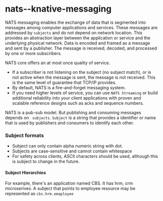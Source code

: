 # nats--knative-messaging

NATS messaging enables the exchange of data that is segmented into messages among computer applications and services. 
These messages are addressed by ``` subjects ``` and do not depend on network location. This provides an abstraction 
layer between the application or service and the underlying physical network. Data is encoded and framed as a message and sent by a publisher. 
The message is received, decoded, and processed by one or more subscribers.

NATS core offers an at most once quality of service. 
- If a subscriber is not listening on the subject (no subject match), or is not active when the message is sent, the message is not received. This is the same level of guarantee that TCP/IP provides. 
- By default, NATS is a fire-and-forget messaging system. 
- If you need higher levels of service, you can use ```NATS Streaming``` or build additional reliability into your client applications with proven and scalable reference designs such as acks and sequence numbers.

NATS is a pub-sub model. But publishing and consuming messages depends on ``` subjects```. ```Subject``` is a string that provides a identifier or name that is used by publishers and consumers to identify each other. 

### Subject formats

- Subject can only contain alpha numeric string with dot.
- Subjects are case-sensitive and cannot contain whitespace
- For safety across clients, ASCII characters should be used, although this is subject to change in the future.


#### Subject Hierarchies

For example, there's an application named CBS. It has hrm, crm microserives. A subject that points to employee resource may be represented as ``` cbs.hrm.emaployee ```





